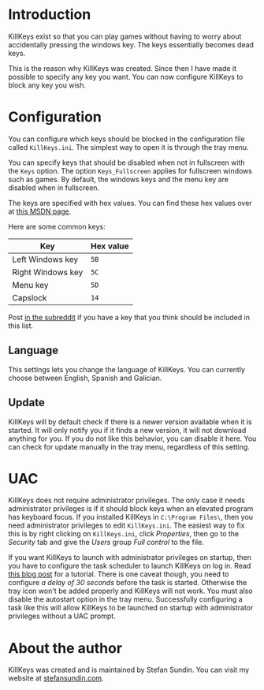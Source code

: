# Introduction

KillKeys exist so that you can play games without having to worry about accidentally pressing the windows key. The keys essentially becomes dead keys.

This is the reason why KillKeys was created. Since then I have made it possible to specify any key you want. You can now configure KillKeys to block any key you wish.


# Configuration

You can configure which keys should be blocked in the configuration file called `KillKeys.ini`. The simplest way to open it is through the tray menu.

You can specify keys that should be disabled when not in fullscreen with the `Keys` option. The option `Keys_Fullscreen` applies for fullscreen windows such as games. By default, the windows keys and the menu key are disabled when in fullscreen.

The keys are specified with hex values. You can find these hex values over at [this MSDN page](http://msdn.microsoft.com/en-us/library/dd375731(VS.85).aspx).

Here are some common keys:

| Key                | Hex value |
| ---                | --------- |
| Left Windows key   | `5B` |
| Right Windows key  | `5C` |
| Menu key           | `5D` |
| Capslock           | `14` |

Post [in the subreddit](http://www.reddit.com/r/stefansundin/) if you have a key that you think should be included in this list.


## Language

This settings lets you change the language of KillKeys. You can currently choose between English, Spanish and Galician.


## Update

KillKeys will by default check if there is a newer version available when it is started. It will only notify you if it finds a new version, it will not download anything for you. If you do not like this behavior, you can disable it here. You can check for update manually in the tray menu, regardless of this setting.


# UAC

KillKeys does not require administrator privileges. The only case it needs administrator privileges is if it should block keys when an elevated program has keyboard focus. If you installed KillKeys in `C:\Program Files\`, then you need administrator privileges to edit `KillKeys.ini`. The easiest way to fix this is by right clicking on `KillKeys.ini`, click _Properties_, then go to the _Security_ tab and give the _Users_ group _Full control_ to the file.

If you want KillKeys to launch with administrator privileges on startup, then you have to configure the task scheduler to launch KillKeys on log in. Read [this blog post](http://botsikas.blogspot.com/2010/05/autostart-application-that-requires-uac.html) for a tutorial. There is one caveat though, you need to configure *a delay of 30 seconds* before the task is started. Otherwise the tray icon won't be added properly and KillKeys will not work. You must also disable the autostart option in the tray menu. Successfully configuring a task like this will allow KillKeys to be launched on startup with administrator privileges without a UAC prompt.


# About the author

KillKeys was created and is maintained by Stefan Sundin. You can visit my website at [stefansundin.com](http://stefansundin.com/).
